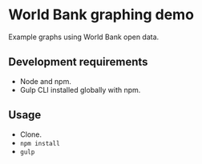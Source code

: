 # World Bank graphing demo

Example graphs using World Bank open data.

## Development requirements
* Node and npm.
* Gulp CLI installed globally with npm.

## Usage
* Clone.
* `npm install`
* `gulp`